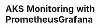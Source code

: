 # AKS Monitoring with PrometheusGrafana                                                                                                                                                                                                                                                                                                                                                                                                                                                                                                                                                                                       
